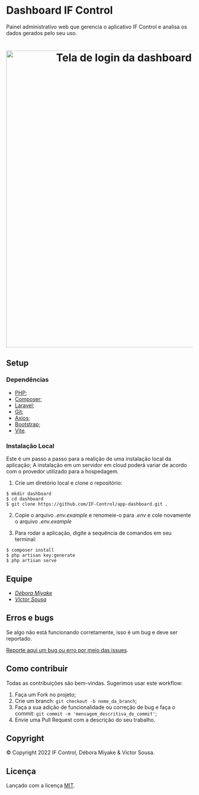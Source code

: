 # Dashboard IF Control

Painel administrativo web que gerencia o aplicativo IF Control e analisa os dados gerados pelo seu uso. 

<h1 align="center">
    <a href="https://if-control.vercel.app/login">
        <img src="https://i.imgur.com/ZOLK3Eo.png" alt="Tela de login da dashboard do IF Control" width="800">
    </a>
    <br/>
</h1>

## Setup 

### Dependências

- [PHP](https://www.php.net/);
- [Composer](https://getcomposer.org/);
- [Laravel](https://laravel.com/);
- [Git](https://git-scm.com/);
- [Axios](https://axios-http.com/);
- [Bootstrap](https://mdbootstrap.com/);
- [Vite](https://vitejs.dev/).

### Instalação Local

Este é um passo a passo para a realição de uma instalação local da aplicação; A instalação em um servidor em cloud poderá variar de acordo com o provedor utilizado para a hospedagem.

1. Crie um diretório local e clone o repositório:

```
$ mkdir dashboard
$ cd dashboard
$ git clone https://github.com/IF-Control/app-dashboard.git .
```

2. Copie o arquivo *.env.example* e renomeie-o para *.env* e cole novamente o arquivo *.env.example*

3. Para rodar a aplicação, digite a sequência de comandos em seu terminal:

```
$ composer install
$ php artisan key:generate
$ php artisan serve
```

## Equipe

* *[Débora Miyake](https://github.com/DeboraMiyake)*
* *[Victor Sousa](https://github.com/VictorPSousa)*

## Erros e bugs

Se algo não está funcionando corretamente, isso é um bug e deve ser reportado.

[Reporte aqui um bug ou erro por meio das issues](https://github.com/IF-Control/app-web-dashboard/issues).

## Como contribuir

Todas as contribuições são bem-vindas. Sugerimos usar este workflow:
 
1. Faça um Fork no projeto;
2. Crie um branch: `git checkout -b nome_da_branch`;
3. Faça a sua adição de funcionalidade ou correção de bug e faça o commit: `git commit -m 'mensagem_descritiva_do_commit'`;
4. Envie uma Pull Request com a descrição do seu trabalho.

## Copyright

© Copyright 2022 IF Control, Débora Miyake & Victor Sousa. 

## Licença

Lançado com a licença [MIT](https://github.com/IF-Control/app-web-dashboard/blob/main/LICENSE).
